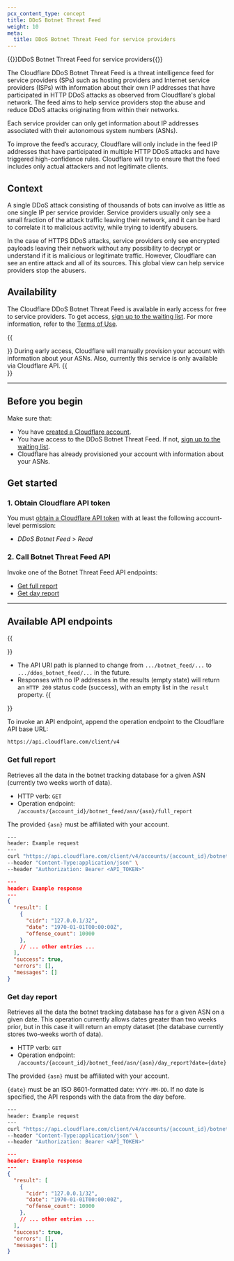 ```yaml
---
pcx_content_type: concept
title: DDoS Botnet Threat Feed
weight: 10
meta:
  title: DDoS Botnet Threat Feed for service providers
---
```


{{<heading-pill style="early-access">}}DDoS Botnet Threat Feed for service providers{{</heading-pill>}}

The Cloudflare DDoS Botnet Threat Feed is a threat intelligence feed for service providers (SPs) such as hosting providers and Internet service providers (ISPs) with information about their own IP addresses that have participated in HTTP DDoS attacks as observed from Cloudflare's global network. The feed aims to help service providers stop the abuse and reduce DDoS attacks originating from within their networks.

Each service provider can only get information about IP addresses associated with their autonomous system numbers (ASNs).

To improve the feed’s accuracy, Cloudflare will only include in the feed IP addresses that have participated in multiple HTTP DDoS attacks and have triggered high-confidence rules. Cloudflare will try to ensure that the feed includes only actual attackers and not legitimate clients.

## Context

A single DDoS attack consisting of thousands of bots can involve as little as one single IP per service provider. Service providers usually only see a small fraction of the attack traffic leaving their network, and it can be hard to correlate it to malicious activity, while trying to identify abusers.

In the case of HTTPS DDoS attacks, service providers only see encrypted payloads leaving their network without any possibility to decrypt or understand if it is malicious or legitimate traffic. However, Cloudflare can see an entire attack and all of its sources. This global view can help service providers stop the abusers.

## Availability

The Cloudflare DDoS Botnet Threat Feed is available in early access for free to service providers. To get access, [sign up to the waiting list](https://www.cloudflare.com/lp/botnet-threat-feed/). For more information, refer to the [Terms of Use](https://www.cloudflare.com/en-gb/service-specific-terms-application-services/#ddos-botnet-threat-feed).

{{<Aside type="note">}}
During early access, Cloudflare will manually provision your account with information about your ASNs. Also, currently this service is only available via Cloudflare API.
{{</Aside>}}

---

## Before you begin

Make sure that:

- You have [created a Cloudflare account](/fundamentals/setup/account/).
- You have access to the DDoS Botnet Threat Feed. If not, [sign up to the waiting list](https://www.cloudflare.com/lp/botnet-threat-feed/).
- Cloudflare has already provisioned your account with information about your ASNs.


## Get started

### 1. Obtain Cloudflare API token

You must [obtain a Cloudflare API token](/fundamentals/api/get-started/create-token/) with at least the following account-level permission:

- _DDoS Botnet Feed_ > _Read_

### 2. Call Botnet Threat Feed API

Invoke one of the Botnet Threat Feed API endpoints:

- [Get full report](#get-full-report)
- [Get day report](#get-day-report)

---

## Available API endpoints

{{<Aside type="warning" header="Important notes">}}
- The API URI path is planned to change from `.../botnet_feed/...` to `.../ddos_botnet_feed/...` in the future.
- Responses with no IP addresses in the results (empty state) will return an `HTTP 200` status code (success), with an empty list in the `result` property.
{{</Aside>}}

To invoke an API endpoint, append the operation endpoint to the Cloudflare API base URL:

```txt
https://api.cloudflare.com/client/v4
```

### Get full report

Retrieves all the data in the botnet tracking database for a given ASN (currently two weeks worth of data).

- HTTP verb: `GET`
- Operation endpoint: `/accounts/{account_id}/botnet_feed/asn/{asn}/full_report`

The provided `{asn}` must be affiliated with your account.

```bash
---
header: Example request
---
curl "https://api.cloudflare.com/client/v4/accounts/{account_id}/botnet_feed/asn/{asn}/full_report" \
--header "Content-Type:application/json" \
--header "Authorization: Bearer <API_TOKEN>"
```

```json
---
header: Example response
---
{
  "result": [
    {
      "cidr": "127.0.0.1/32",
      "date": "1970-01-01T00:00:00Z",
      "offense_count": 10000
    },
    // ... other entries ...
  ],
  "success": true,
  "errors": [],
  "messages": []
}
```

### Get day report

Retrieves all the data the botnet tracking database has for a given ASN on a given date. This operation currently allows dates greater than two weeks prior, but in this case it will return an empty dataset (the database currently stores two-weeks worth of data).

- HTTP verb: `GET`
- Operation endpoint: `/accounts/{account_id}/botnet_feed/asn/{asn}/day_report?date={date}`

The provided `{asn}` must be affiliated with your account.

`{date}` must be an ISO 8601-formatted date: `YYYY-MM-DD`. If no date is specified, the API responds with the data from the day before.

```bash
---
header: Example request
---
curl "https://api.cloudflare.com/client/v4/accounts/{account_id}/botnet_feed/asn/{asn}/day_report?date=2024-05-05" \
--header "Content-Type:application/json" \
--header "Authorization: Bearer <API_TOKEN>"
```

```json
---
header: Example response
---
{
  "result": [
    {
      "cidr": "127.0.0.1/32",
      "date": "1970-01-01T00:00:00Z",
      "offense_count": 10000
    },
    // ... other entries ...
  ],
  "success": true,
  "errors": [],
  "messages": []
}
```
